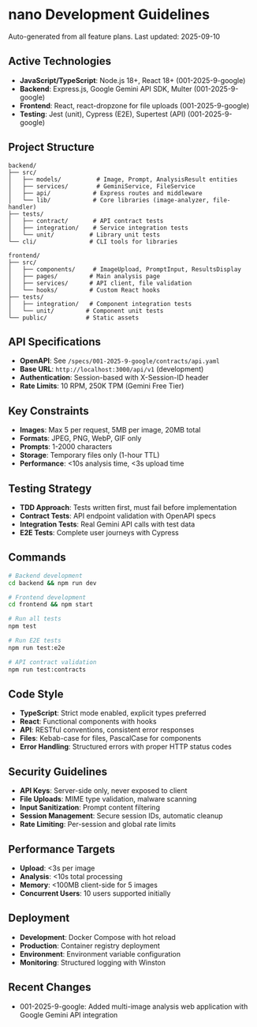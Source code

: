 # nano Development Guidelines

Auto-generated from all feature plans. Last updated: 2025-09-10

## Active Technologies
- **JavaScript/TypeScript**: Node.js 18+, React 18+ (001-2025-9-google)
- **Backend**: Express.js, Google Gemini API SDK, Multer (001-2025-9-google)
- **Frontend**: React, react-dropzone for file uploads (001-2025-9-google)
- **Testing**: Jest (unit), Cypress (E2E), Supertest (API) (001-2025-9-google)

## Project Structure
```
backend/
├── src/
│   ├── models/          # Image, Prompt, AnalysisResult entities
│   ├── services/        # GeminiService, FileService
│   ├── api/            # Express routes and middleware
│   └── lib/            # Core libraries (image-analyzer, file-handler)
├── tests/
│   ├── contract/       # API contract tests
│   ├── integration/    # Service integration tests
│   └── unit/          # Library unit tests
└── cli/               # CLI tools for libraries

frontend/
├── src/
│   ├── components/     # ImageUpload, PromptInput, ResultsDisplay
│   ├── pages/         # Main analysis page
│   ├── services/      # API client, file validation
│   └── hooks/         # Custom React hooks
├── tests/
│   ├── integration/   # Component integration tests
│   └── unit/         # Component unit tests
└── public/           # Static assets
```

## API Specifications
- **OpenAPI**: See `/specs/001-2025-9-google/contracts/api.yaml`
- **Base URL**: `http://localhost:3000/api/v1` (development)
- **Authentication**: Session-based with X-Session-ID header
- **Rate Limits**: 10 RPM, 250K TPM (Gemini Free Tier)

## Key Constraints
- **Images**: Max 5 per request, 5MB per image, 20MB total
- **Formats**: JPEG, PNG, WebP, GIF only
- **Prompts**: 1-2000 characters
- **Storage**: Temporary files only (1-hour TTL)
- **Performance**: <10s analysis time, <3s upload time

## Testing Strategy
- **TDD Approach**: Tests written first, must fail before implementation
- **Contract Tests**: API endpoint validation with OpenAPI specs
- **Integration Tests**: Real Gemini API calls with test data
- **E2E Tests**: Complete user journeys with Cypress

## Commands
```bash
# Backend development
cd backend && npm run dev

# Frontend development  
cd frontend && npm start

# Run all tests
npm test

# Run E2E tests
npm run test:e2e

# API contract validation
npm run test:contracts
```

## Code Style
- **TypeScript**: Strict mode enabled, explicit types preferred
- **React**: Functional components with hooks
- **API**: RESTful conventions, consistent error responses
- **Files**: Kebab-case for files, PascalCase for components
- **Error Handling**: Structured errors with proper HTTP status codes

## Security Guidelines
- **API Keys**: Server-side only, never exposed to client
- **File Uploads**: MIME type validation, malware scanning
- **Input Sanitization**: Prompt content filtering
- **Session Management**: Secure session IDs, automatic cleanup
- **Rate Limiting**: Per-session and global rate limits

## Performance Targets
- **Upload**: <3s per image
- **Analysis**: <10s total processing
- **Memory**: <100MB client-side for 5 images
- **Concurrent Users**: 10 users supported initially

## Deployment
- **Development**: Docker Compose with hot reload
- **Production**: Container registry deployment
- **Environment**: Environment variable configuration
- **Monitoring**: Structured logging with Winston

## Recent Changes
- 001-2025-9-google: Added multi-image analysis web application with Google Gemini API integration

<!-- MANUAL ADDITIONS START -->
<!-- Add any manual configuration or project-specific notes here -->
<!-- MANUAL ADDITIONS END -->
